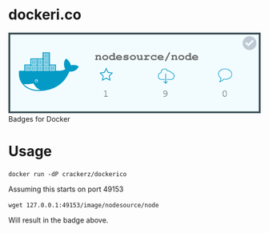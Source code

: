 dockeri.co
==========

![nodesource/node](./example/node.svg)
Badges for Docker

Usage
===

`docker run -dP crackerz/dockerico`

Assuming this starts on port 49153

`wget 127.0.0.1:49153/image/nodesource/node`

Will result in the badge above.
